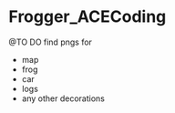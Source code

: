 # Frogger_ACECoding

@TO DO
find pngs for 
  - map
  - frog
  - car
  - logs
  - any other decorations
